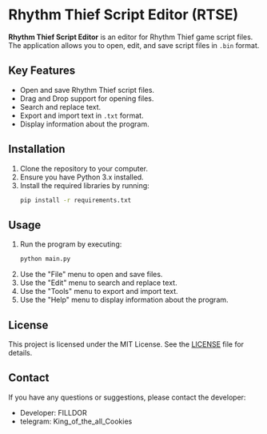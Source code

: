 # Rhythm Thief Script Editor (RTSE)

**Rhythm Thief Script Editor** is an editor for Rhythm Thief game script files. The application allows you to open, edit, and save script files in `.bin` format.

## Key Features

- Open and save Rhythm Thief script files.
- Drag and Drop support for opening files.
- Search and replace text.
- Export and import text in `.txt` format.
- Display information about the program.

## Installation

1. Clone the repository to your computer.
2. Ensure you have Python 3.x installed.
3. Install the required libraries by running:
   ```bash
   pip install -r requirements.txt
   ```

## Usage

1. Run the program by executing:
   ```bash
   python main.py
   ```
2. Use the "File" menu to open and save files.
3. Use the "Edit" menu to search and replace text.
4. Use the "Tools" menu to export and import text.
5. Use the "Help" menu to display information about the program.

## License

This project is licensed under the MIT License. See the [LICENSE](LICENSE) file for details.

## Contact

If you have any questions or suggestions, please contact the developer:
- Developer: FILLDOR
- telegram: King_of_the_all_Cookies
